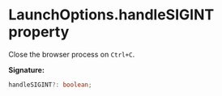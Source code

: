 # LaunchOptions.handleSIGINT property

Close the browser process on `Ctrl+C`.

**Signature:**

```typescript
handleSIGINT?: boolean;
```
